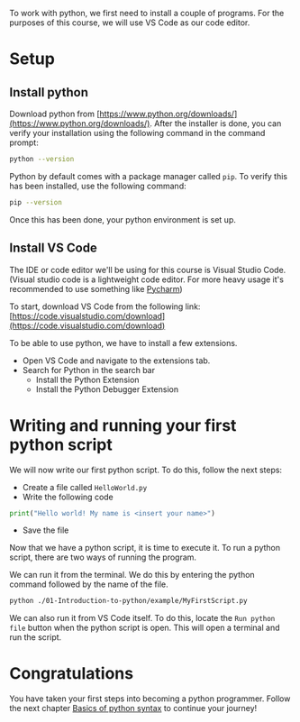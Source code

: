 To work with python, we first need to install a couple of programs. For the purposes of this course, we will use VS Code as our code editor.

# Setup

## Install python

Download python from [https://www.python.org/downloads/](https://www.python.org/downloads/). After the installer is done, you can verify your installation using the following command in the command prompt:

```bash
python --version
```

Python by default comes with a package manager called `pip`. To verify this has been installed, use the following command:
```bash
pip --version
```

Once this has been done, your python environment is set up.

## Install VS Code

The IDE or code editor we'll be using for this course is Visual Studio Code. (Visual studio code is a lightweight code editor. For more heavy usage it's recommended to use something like [Pycharm](https://www.jetbrains.com/pycharm/download/))

To start, download VS Code from the following link: [https://code.visualstudio.com/download](https://code.visualstudio.com/download)

To be able to use python, we have to install a few extensions.
- Open VS Code and navigate to the extensions tab.
- Search for Python in the search bar
    - Install the Python Extension
    - Install the Python Debugger Extension

# Writing and running your first python script

We will now write our first python script. To do this, follow the next steps:

- Create a file called `HelloWorld.py`
- Write the following code
```py
print("Hello world! My name is <insert your name>")
```
- Save the file

Now that we have a python script, it is time to execute it. To run a python script, there are two ways of running the program.

We can run it from the terminal. We do this by entering the python command followed by the name of the file.
```bash
python ./01-Introduction-to-python/example/MyFirstScript.py
```

We can also run it from VS Code itself. To do this, locate the `Run python file` button when the python script is open. This will open a terminal and run the script.

# Congratulations
You have taken your first steps into becoming a python programmer. Follow the next chapter [Basics of python syntax](../02-Basics-of-python-syntax/02%20-%20Basics%20of%20python%20syntax.md) to continue your journey!
